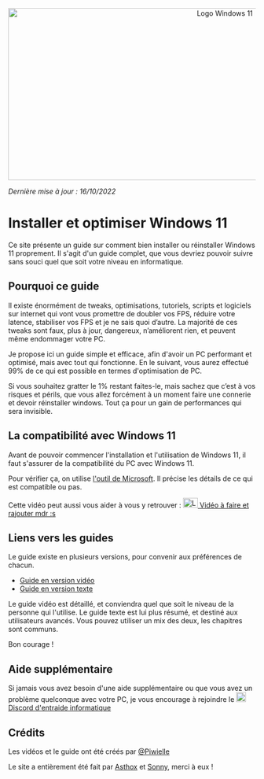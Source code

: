 <center> <img src="https://i.imgur.com/lVuDunL.png" height="350" width="866" id="img-header" alt="Logo Windows 11"> </center>

*Dernière mise à jour : 16/10/2022*
# Installer et optimiser Windows 11

Ce site présente un guide sur comment bien installer ou réinstaller Windows 11 proprement. Il s'agit d'un guide complet, que vous devriez pouvoir suivre sans souci quel que soit votre niveau en informatique.

## Pourquoi ce guide
Il existe énormément de tweaks, optimisations, tutoriels, scripts et logiciels sur internet qui vont vous promettre de doubler vos FPS, réduire votre latence, stabiliser vos FPS et je ne sais quoi d’autre. La majorité de ces tweaks sont faux, plus à jour, dangereux, n’améliorent rien, et peuvent même endommager votre PC. 

Je propose ici un guide simple et efficace, afin d'avoir un PC performant et optimisé, mais avec tout qui fonctionne. En le suivant, vous aurez effectué 99% de ce qui est possible en termes d'optimisation de PC.


Si vous souhaitez gratter le 1% restant faites-le, mais sachez que c’est à vos risques et périls, que vous allez forcément à un moment faire une connerie et devoir réinstaller windows. Tout ça pour un gain de performances qui sera invisible.


## La compatibilité avec Windows 11
Avant de pouvoir commencer l'installation et l'utilisation de Windows 11, il faut s'assurer de la compatibilité du PC avec Windows 11.

Pour vérifier ça, on utilise [l'outil de Microsoft](https://aka.ms/GetPCHealthCheckApp). Il précise les détails de ce qui est compatible ou pas.

Cette vidéo peut aussi vous aider à vous y retrouver : [<img src="https://i.imgur.com/cRUau5i.png" height="20" width="30" alt="Logo YouTube" class="img-logo-ytb"> Vidéo à faire et rajouter mdr :s](https://google.fr)

## Liens vers les guides

Le guide existe en plusieurs versions, pour convenir aux préférences de chacun.

- [Guide en version vidéo](https://installerwindows.fr/videos)
- [Guide en version texte](https://installerwindows.fr/texte)

Le guide vidéo est détaillé, et conviendra quel que soit le niveau de la personne qui l'utilise.
Le guide texte est lui plus résumé, et destiné aux utilisateurs avancés. Vous pouvez utiliser un mix des deux, les chapitres sont communs.

Bon courage !

## Aide supplémentaire
Si jamais vous avez besoin d'une aide supplémentaire ou que vous avez un problème quelconque avec votre PC, je vous encourage à rejoindre le [<img src="https://i.imgur.com/b8g1o9k.png" width="20" height="20" alt="Logo discord" class="img-logo-discord"> Discord d'entraide informatique](https://discord.gg/informatique )

## Crédits
Les vidéos et le guide ont été créés par [@Piwielle](https://twitter.com/piwielle)

Le site a entièrement été fait par [Asthox](https://github.com/Asthox) et [Sonny](https://github.com/Sonny93), merci à eux !
